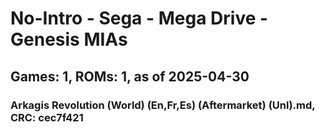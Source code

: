 # No-Intro - Sega - Mega Drive - Genesis MIAs
## Games: 1, ROMs: 1, as of 2025-04-30

### Arkagis Revolution (World) (En,Fr,Es) (Aftermarket) (Unl).md, CRC: cec7f421
